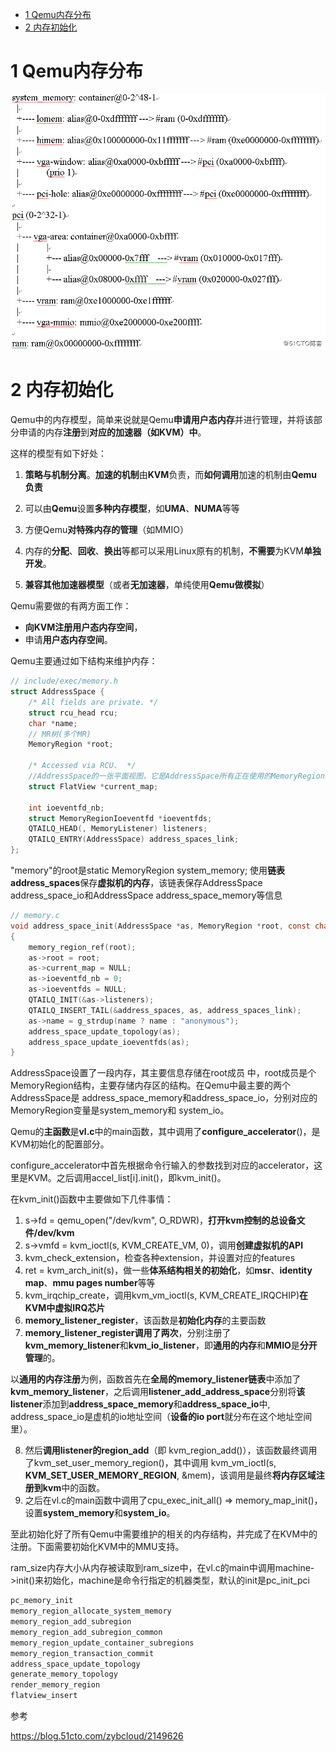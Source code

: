 
<!-- @import "[TOC]" {cmd="toc" depthFrom=1 depthTo=6 orderedList=false} -->

<!-- code_chunk_output -->

* [1 Qemu内存分布](#1-qemu内存分布)
* [2 内存初始化](#2-内存初始化)

<!-- /code_chunk_output -->

# 1 Qemu内存分布

![](./images/2019-06-15-22-08-00.png)

# 2 内存初始化

Qemu中的内存模型，简单来说就是Qemu**申请用户态内存**并进行管理，并将该部分申请的内存**注册**到**对应的加速器（如KVM）中**。

这样的模型有如下好处：

1. **策略与机制分离**。**加速的机制**由**KVM**负责，而**如何调用**加速的机制由**Qemu负责**

2. 可以由**Qemu**设置**多种内存模型**，如**UMA**、**NUMA**等等

3. 方便Qemu**对特殊内存的管理**（如MMIO）

4. 内存的**分配**、**回收**、**换出**等都可以采用Linux原有的机制，**不需要**为KVM**单独开发**。

5. **兼容其他加速器模型**（或者**无加速器**，单纯使用**Qemu做模拟**）

Qemu需要做的有两方面工作：

- **向KVM注册用户态内存空间**，
- 申请**用户态内存空间**。

Qemu主要通过如下结构来维护内存：

```c
// include/exec/memory.h
struct AddressSpace {
    /* All fields are private. */
    struct rcu_head rcu;
    char *name;
    // MR树(多个MR)
    MemoryRegion *root;

    /* Accessed via RCU.  */
    //AddressSpace的一张平面视图，它是AddressSpace所有正在使用的MemoryRegion的集合，这是从CPU的视角来看到的。
    struct FlatView *current_map;

    int ioeventfd_nb;
    struct MemoryRegionIoeventfd *ioeventfds;
    QTAILQ_HEAD(, MemoryListener) listeners;
    QTAILQ_ENTRY(AddressSpace) address_spaces_link;
};
```

"memory"的root是static MemoryRegion system_memory;
使用**链表address\_spaces**保存**虚拟机的内存**，该链表保存AddressSpace address\_space\_io和AddressSpace address\_space\_memory等信息

```c
// memory.c
void address_space_init(AddressSpace *as, MemoryRegion *root, const char *name)
{
    memory_region_ref(root);
    as->root = root;
    as->current_map = NULL;
    as->ioeventfd_nb = 0;
    as->ioeventfds = NULL;
    QTAILQ_INIT(&as->listeners);
    QTAILQ_INSERT_TAIL(&address_spaces, as, address_spaces_link);
    as->name = g_strdup(name ? name : "anonymous");
    address_space_update_topology(as);
    address_space_update_ioeventfds(as);
}
```

AddressSpace设置了一段内存，其主要信息存储在root成员 中，root成员是个MemoryRegion结构，主要存储内存区的结构。在Qemu中最主要的两个AddressSpace是 address\_space_memory和address_space_io，分别对应的MemoryRegion变量是system_memory和 system\_io。

Qemu的**主函数**是**vl.c**中的main函数，其中调用了**configure\_accelerator**()，是KVM初始化的配置部分。

configure\_accelerator中首先根据命令行输入的参数找到对应的accelerator，这里是KVM。之后调用accel\_list\[i].init()，即kvm\_init()。

在kvm_init()函数中主要做如下几件事情：

1. s\-\>fd = qemu\_open("/dev/kvm", O\_RDWR)，**打开kvm控制的总设备文件/dev/kvm**
2. s\-\>vmfd = kvm\_ioctl(s, KVM\_CREATE\_VM, 0)，调用**创建虚拟机的API**
3. kvm\_check\_extension，检查各种extension，并设置对应的features
4. ret = kvm\_arch\_init(s)，做一些**体系结构相关的初始化**，如**msr**、**identity map**、**mmu pages number**等等
5. kvm\_irqchip\_create，调用kvm\_vm\_ioctl(s, KVM\_CREATE\_IRQCHIP)**在KVM中虚拟IRQ芯片**
6. **memory\_listener\_register**，该函数是**初始化内存**的主要函数
7. **memory\_listener\_register调用了两次**，分别注册了 **kvm\_memory\_listener**和**kvm\_io\_listener**，即**通用的内存**和**MMIO**是**分开管理**的。

以**通用的内存注册**为例，函数首先在**全局的memory\_listener链表**中添加了**kvm\_memory\_listener**，之后调用**listener\_add\_address\_space**分别将**该listener**添加到**address\_space\_memory**和**address\_space\_io**中, address\_space\_io是虚机的io地址空间（**设备的io port**就分布在这个地址空间里）。

8. 然后**调用listener的region\_add**（即 kvm_region_add()），该函数最终调用了kvm\_set\_user\_memory\_region()，其中调用 kvm\_vm\_ioctl(s, **KVM\_SET\_USER\_MEMORY\_REGION**, &mem)，该调用是最终**将内存区域注册到kvm**中的函数。
9. 之后在vl.c的main函数中调用了cpu\_exec\_init\_all() \=\> memory\_map\_init()，设置**system\_memory**和**system\_io**。

至此初始化好了所有Qemu中需要维护的相关的内存结构，并完成了在KVM中的注册。下面需要初始化KVM中的MMU支持。

ram\_size内存大小从内存被读取到ram\_size中，在vl.c的main中调用machine\-\>init()来初始化，machine是命令行指定的机器类型，默认的init是pc\_init\_pci

```c
pc_memory_init
memory_region_allocate_system_memory
memory_region_add_subregion
memory_region_add_subregion_common
memory_region_update_container_subregions
memory_region_transaction_commit
address_space_update_topology
generate_memory_topology
render_memory_region
flatview_insert
```



参考

https://blog.51cto.com/zybcloud/2149626
